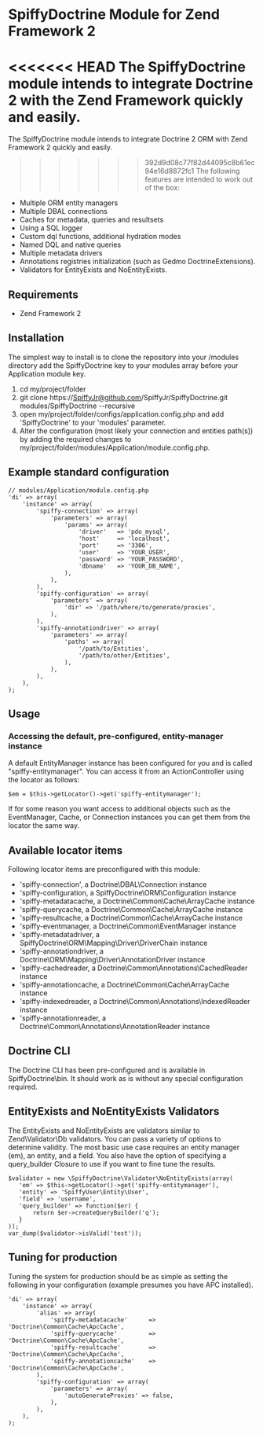 # SpiffyDoctrine Module for Zend Framework 2
<<<<<<< HEAD
The SpiffyDoctrine module intends to integrate Doctrine 2 with the Zend Framework quickly and easily. 
=======

The SpiffyDoctrine module intends to integrate Doctrine 2 ORM with Zend Framework 2 quickly and easily. 
>>>>>>> 392d9d08c77f82d44095c8b61ec94e16d8872fc1
The following features are intended to work out of the box: 
  
  - Multiple ORM entity managers
  - Multiple DBAL connections
  - Caches for metadata, queries and resultsets
  - Using a SQL logger
  - Custom dql functions, additional hydration modes
  - Named DQL and native queries
  - Multiple metadata drivers
  - Annotations registries initialization (such as Gedmo DoctrineExtensions).
  - Validators for EntityExists and NoEntityExists.
  
## Requirements
  - Zend Framework 2

## Installation
The simplest way to install is to clone the repository into your /modules directory add the 
SpiffyDoctrine key to your modules array before your Application module key.

  1. cd my/project/folder
  2. git clone https://SpiffyJr@github.com/SpiffyJr/SpiffyDoctrine.git modules/SpiffyDoctrine --recursive
  3. open my/project/folder/configs/application.config.php and add 'SpiffyDoctrine' to your 'modules' parameter.
  4. Alter the configuration (most likely your connection and entities path(s)) by adding the required changes to 
     my/project/folder/modules/Application/module.config.php.

## Example standard configuration
    // modules/Application/module.config.php
    'di' => array(
        'instance' => array(
            'spiffy-connection' => array(
                'parameters' => array(
                    'params' => array(
                        'driver'   => 'pdo_mysql',
                        'host'     => 'localhost',
                        'port'     => '3306', 
                        'user'     => 'YOUR_USER',
                        'password' => 'YOUR_PASSWORD',
                        'dbname'   => 'YOUR_DB_NAME',
                    ),
                ),
            ),
            'spiffy-configuration' => array(
                'parameters' => array(
                    'dir' => '/path/where/to/generate/proxies',
                ),
            ),
            'spiffy-annotationdriver' => array(
                'parameters' => array(
                    'paths' => array(
                        '/path/to/Entities',
                        '/path/to/other/Entities',
                    ),
                ),
            ),
        ),
    );


## Usage

### Accessing the default, pre-configured, entity-manager instance
A default EntityManager instance has been configured for you and is called "spiffy-entitymanager". You can access
it from an ActionController using the locator as follows:

    $em = $this->getLocator()->get('spiffy-entitymanager');
    
If for some reason you want access to additional objects such as the EventManager, Cache, or Connection instances
you can get them from the locator the same way.

## Available locator items
Following locator items are preconfigured with this module:

  - 'spiffy-connection', a Doctrine\DBAL\Connection instance
  - 'spiffy-configuration, a SpiffyDoctrine\ORM\Configuration instance
  - 'spiffy-metadatacache, a Doctrine\Common\Cache\ArrayCache instance
  - 'spiffy-querycache, a Doctrine\Common\Cache\ArrayCache instance
  - 'spiffy-resultcache, a Doctrine\Common\Cache\ArrayCache instance
  - 'spiffy-eventmanager, a Doctrine\Common\EventManager instance
  - 'spiffy-metadatadriver, a SpiffyDoctrine\ORM\Mapping\Driver\DriverChain instance
  - 'spiffy-annotationdriver, a Doctrine\ORM\Mapping\Driver\AnnotationDriver instance
  - 'spiffy-cachedreader, a Doctrine\Common\Annotations\CachedReader instance
  - 'spiffy-annotationcache, a Doctrine\Common\Cache\ArrayCache instance
  - 'spiffy-indexedreader, a Doctrine\Common\Annotations\IndexedReader instance
  - 'spiffy-annotationreader, a Doctrine\Common\Annotations\AnnotationReader instance

## Doctrine CLI
The Doctrine CLI has been pre-configured and is available in SpiffyDoctrine\bin. It should work as
is without any special configuration required.

## EntityExists and NoEntityExists Validators
The EntityExists and NoEntityExists are validators similar to Zend\Validator\Db validators. You can 
pass a variety of options to determine validity. The most basic use case requires an entity manager (em),
an entity, and a field. You also have the option of specifying a query_builder Closure to use if you
want to fine tune the results. 

    $validator = new \SpiffyDoctrine\Validator\NoEntityExists(array(
       'em' => $this->getLocator()->get('spiffy-entitymanager'),
       'entity' => 'SpiffyUser\Entity\User',
       'field' => 'username',
       'query_builder' => function($er) {
           return $er->createQueryBuilder('q');
       }
    ));
    var_dump($validator->isValid('test'));

## Tuning for production
Tuning the system for production should be as simple as setting the following in your
configuration (example presumes you have APC installed).

    'di' => array(
        'instance' => array(
            'alias' => array(
                'spiffy-metadatacache'      => 'Doctrine\Common\Cache\ApcCache',
                'spiffy-querycache'         => 'Doctrine\Common\Cache\ApcCache',
                'spiffy-resultcache'        => 'Doctrine\Common\Cache\ApcCache',
                'spiffy-annotationcache'    => 'Doctrine\Common\Cache\ApcCache',
            ),
            'spiffy-configuration' => array(
                'parameters' => array(
                    'autoGenerateProxies' => false,
                ),
            ),
        ),
    );
